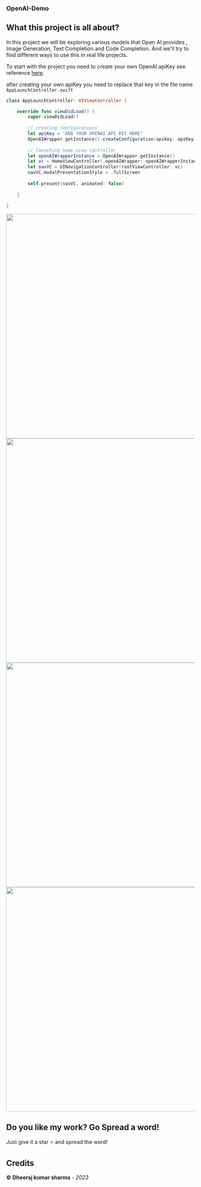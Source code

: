 ### OpenAI-Demo
## What this project is all about?
In this project we will be exploring various models that Open AI provides , Image Generation, Text Completion and Code Completion. And we'll try to find different ways to use this in real life projects.

To start with the project you need to create your own OpenAI apiKey see reference [here](https://beta.openai.com/login/).

after creating your own apiKey you need to replace that key in the file name ``` AppLaunchController.swift ```

``` swift
class AppLaunchController: UIViewController {

    override func viewDidLoad() {
        super.viewDidLoad()
        
        // creating configurations
        let apiKey = "ADD YOUR OPENAI API KEY HERE"
        OpenAIWrapper.getInstance().createConfiguration(apiKey: apiKey)
        
        // launching home view controller
        let openAIWrapperInstance = OpenAIWrapper.getInstance()
        let vc = HomeViewController(_openAIWrapper: openAIWrapperInstance)
        let navVC = UINavigationController(rootViewController: vc)
        navVC.modalPresentationStyle = .fullScreen
        
        self.present(navVC, animated: false)
        
    }
    
}

```

<img src="https://imgur.com/C2sf5Za.png" height="600"> <img src="https://imgur.com/nNOkMKd.png" height="600">
<img src="https://imgur.com/vpL3sZ4.png" height="600"> <img src="https://imgur.com/3XKT9Bf.png" height="600">

## Do you like my work? Go Spread a word!
Just give it a star ⭐️ and spread the word!

## Credits
**©** **Dheeraj kumar sharma** - *2023*
